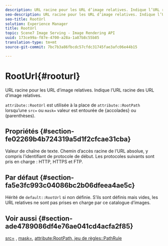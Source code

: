 ```yaml
---
description: URL racine pour les URL d’image relatives. Indique l’URL racine des URL d’image relatives.
seo-description: URL racine pour les URL d’image relatives. Indique l’URL racine des URL d’image relatives.
seo-title: RootUrl
solution: Experience Manager
title: RootUrl
topic: Scene7 Image Serving - Image Rendering API
uuid: 173ce99a-f87e-4700-a28a-1a87b8c55b85
translation-type: tm+mt
source-git-commit: 7bc7b3a86fbcdc57cfdc31745fae3afc06e44b15

---
```



# RootUrl{#rooturl}

URL racine pour les URL d’image relatives. Indique l’URL racine des URL d’image relatives.

`attribute::RootUrl` est utilisée à la place de `attribute::RootPath` lorsqu’une `src=` ou `mask=` valeur est entourée de {accolades} ou (parenthèses).

## Propriétés {#section-fe02269b4b724319a5d1f2cfcae31cba}

Valeur de chaîne de texte. Chemin d’accès racine de l’URL absolue, y compris l’identifiant de protocole de début. Les protocoles suivants sont pris en charge : HTTP, HTTPS et FTP.

## Par défaut {#section-fa5e3fc993c04086bc2b06dfeea4ae5c}

Hérité de `default::RootUrl` si non définie. S’ils sont définis mais vides, les URL relatives ne sont pas prises en charge par ce catalogue d’images.

## Voir aussi {#section-ade4789086df4e76ae041cd4acfa2f85}

[src=](../../../../../is-api/http-ref/image-serving-api-ref/c-http-protocol-reference/c-command-reference/r-src.md#reference-f6506637778c4c69bf106a7924a91ab1) , [mask=](../../../../../is-api/http-ref/image-serving-api-ref/c-http-protocol-reference/c-command-reference/r-mask.md#reference-922254e027404fb890b850e2723ee06e), [attribute:RootPath](../../../../../is-api/image-catalog/image-serving-api-ref/c-image-catalog-reference/c-attributes-reference/r-rootpath.md#reference-17d57e5967be403b8408fa7214017494)[, jeu de règles::PathRule](../../../../../is-api/image-catalog/image-serving-api-ref/c-image-catalog-reference/c-rule-set-reference/c-rule-set-reference.md#concept-3e5058cf3507470b82cac638df23ea8e)
